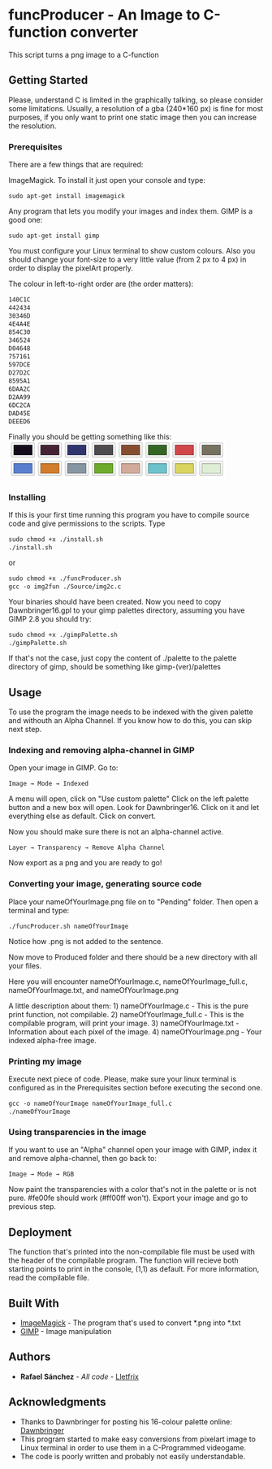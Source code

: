 # funcProducer - An Image to C-function converter

This script turns a png image to a C-function

## Getting Started

Please, understand C is limited in the graphically talking, so please consider some limitations.
Usually, a resolution of a gba (240*160 px) is fine for most purposes, if you only want to print one static image then you can increase the resolution.

### Prerequisites

There are a few things that are required:

ImageMagick. To install it just open your console and type:

```
sudo apt-get install imagemagick
```

Any program that lets you modify your images and index them. GIMP is a good one:

```
sudo apt-get install gimp
```

You must configure your Linux terminal to show custom colours. Also you should change your font-size to a very little value (from 2 px to 4 px) in order to display the pixelArt properly.

The colour in left-to-right order are (the order matters):
```
140C1C
442434
30346D
4E4A4E
854C30
346524
D04648
757161
597DCE
D27D2C
8595A1
6DAA2C
D2AA99
6DC2CA
DAD45E
DEEED6
```

Finally you should be getting something like this:
![Alt text](/Source/PalettePreview/preview.png?raw=true "Optional Title")

### Installing

If this is your first time running this program you have to compile source code and give permissions to the scripts. Type

```
sudo chmod +x ./install.sh
./install.sh
```
or 

```
sudo chmod +x ./funcProducer.sh
gcc -o img2fun ./Source/img2c.c
```

Your binaries should have been created. Now you need to copy Dawnbringer16.gpl to your gimp palettes directory, assuming you have GIMP 2.8 you should try:

```
sudo chmod +x ./gimpPalette.sh
./gimpPalette.sh
```
If that's not the case, just copy the content of ./palette to the palette directory of gimp, should be something like gimp-(ver)/palettes


## Usage

To use the program the image needs to be indexed with the given palette and withouth an Alpha Channel. If you know how to do this, you can skip next step.

### Indexing and removing alpha-channel in GIMP

Open your image in GIMP. Go to:

```
Image → Mode → Indexed
```
A menu will open, click on "Use custom palette"
Click on the left palette button and a new box will open. Look for Dawnbringer16. Click on it and let everything else as default. Click on convert.

Now you should make sure there is not an alpha-channel active. 
```
Layer → Transparency → Remove Alpha Channel
```

Now export as a png and you are ready to go!

### Converting your image, generating source code

Place your nameOfYourImage.png file on to "Pending" folder. Then open a terminal and type:

```
./funcProducer.sh nameOfYourImage
```
Notice how .png is not added to the sentence.

Now move to Produced folder and there should be a new directory with all your files.

Here you will encounter nameOfYourImage.c, nameOfYourImage_full.c, nameOfYourImage.txt, and nameOfYourImage.png

A little description about them:
	1) nameOfYourImage.c - This is the pure print function, not compilable.
	2) nameOfYourImage_full.c - This is the compilable program, will print your image.
	3) nameOfYourImage.txt - Information about each pixel of the image.
	4) nameOfYourImage.png - Your indexed alpha-free image.

### Printing my image

Execute next piece of code. 
Please, make sure your linux terminal is configured as in the Prerequisites section before executing the second one.
```
gcc -o nameOfYourImage nameOfYourImage_full.c
./nameOfYourImage
```

### Using transparencies in the image

If you want to use an "Alpha" channel open your image with GIMP, index it and remove alpha-channel, then go back to:
```
Image → Mode → RGB
```
Now paint the transparencies with a color that's not in the palette or is not pure. #fe00fe should work (#ff00ff won't). Export your image and go to previous step.

## Deployment

The function that's printed into the non-compilable file must be used with the header of the compilable program.
The function will recieve both starting points to print in the console, (1,1) as default. For more information, read the compilable file.

## Built With

* [ImageMagick](https://www.imagemagick.org/) - The program that's used to convert *.png into *.txt
* [GIMP](https://www.gimp.org/) - Image manipulation

## Authors

* **Rafael Sánchez** - *All code* - [Lletfrix](https://github.com/Lletfrix)

## Acknowledgments

* Thanks to Dawnbringer for posting his 16-colour palette online: [Dawnbringer](http://pixeljoint.com/forum/forum_posts.asp?TID=12795)
* This program started to make easy conversions from pixelart image to Linux terminal in order to use them in a C-Programmed videogame.
* The code is poorly written and probably not easily understandable.

